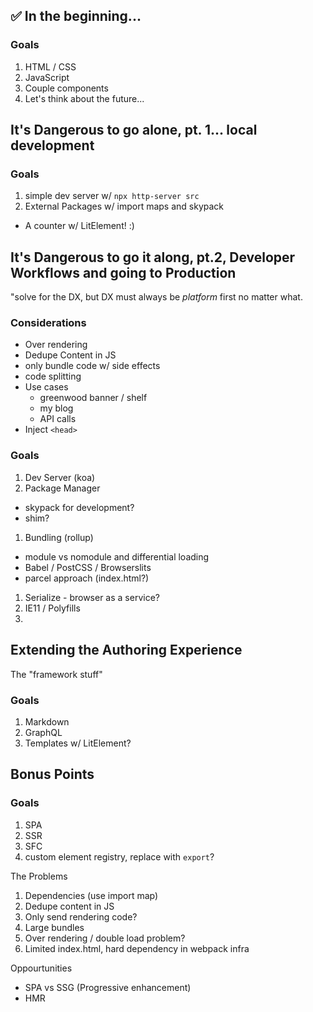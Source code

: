 ## ✅ In the beginning...

### Goals
1. HTML / CSS
1. JavaScript
1. Couple components
1. Let's think about the future...

## It's Dangerous to go alone, pt. 1... local development

### Goals
1. simple dev server w/ `npx http-server src`
1. External Packages w/ import maps and skypack
  -  A counter w/ LitElement!  :)

## It's Dangerous to go it along, pt.2, Developer Workflows and going to Production
"solve for the DX, but DX must always be _platform_ first no matter what.

### Considerations
- Over rendering
- Dedupe Content in JS
- only bundle code w/ side effects
- code splitting
- Use cases
  - greenwood banner / shelf
  - my blog
  - API calls
- Inject `<head>`

### Goals
1. Dev Server (koa)
1. Package Manager
 - skypack for development?
 - shim?
1. Bundling (rollup)
  - module vs nomodule and differential loading
  - Babel / PostCSS / Browserslits
  - parcel approach (index.html?)
1. Serialize - browser as a service?
1. IE11 / Polyfills
1. <meta>


## Extending the Authoring Experience
The "framework stuff"

### Goals
1. Markdown
1. GraphQL
1. Templates w/ LitElement?



## Bonus Points

### Goals
1. SPA
1. SSR
1. SFC
1. custom element registry, replace with `export`?






The Problems
1. Dependencies (use import map)
1. Dedupe content in JS
1. Only send rendering code?
1. Large bundles
1. Over rendering / double load problem?
1. Limited index.html, hard dependency in webpack infra


Oppourtunities
- SPA vs SSG (Progressive enhancement)
- HMR